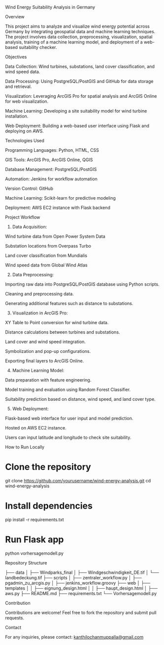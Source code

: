 Wind Energy Suitability Analysis in Germany

Overview

This project aims to analyze and visualize wind energy potential across Germany by integrating geospatial data and machine learning techniques. The project involves data collection, preprocessing, visualization, spatial analysis, training of a machine learning model, and deployment of a web-based suitability checker.

Objectives

Data Collection: Wind turbines, substations, land cover classification, and wind speed data.

Data Processing: Using PostgreSQL/PostGIS and GitHub for data storage and retrieval.

Visualization: Leveraging ArcGIS Pro for spatial analysis and ArcGIS Online for web visualization.

Machine Learning: Developing a site suitability model for wind turbine installation.

Web Deployment: Building a web-based user interface using Flask and deploying on AWS.

Technologies Used

Programming Languages: Python, HTML, CSS

GIS Tools: ArcGIS Pro, ArcGIS Online, QGIS

Database Management: PostgreSQL/PostGIS

Automation: Jenkins for workflow automation

Version Control: GitHub

Machine Learning: Scikit-learn for predictive modeling

Deployment: AWS EC2 instance with Flask backend

Project Workflow

1. Data Acquisition:

Wind turbine data from Open Power System Data

Substation locations from Overpass Turbo

Land cover classification from Mundialis

Wind speed data from Global Wind Atlas

2. Data Preprocessing:

Importing raw data into PostgreSQL/PostGIS database using Python scripts.

Cleaning and preprocessing data.

Generating additional features such as distance to substations.

3. Visualization in ArcGIS Pro:

XY Table to Point conversion for wind turbine data.

Distance calculations between turbines and substations.

Land cover and wind speed integration.

Symbolization and pop-up configurations.

Exporting final layers to ArcGIS Online.

4. Machine Learning Model:

Data preparation with feature engineering.

Model training and evaluation using Random Forest Classifier.

Suitability prediction based on distance, wind speed, and land cover type.

5. Web Deployment:

Flask-based web interface for user input and model prediction.

Hosted on AWS EC2 instance.

Users can input latitude and longitude to check site suitability.

How to Run Locally

# Clone the repository
git clone https://github.com/yourusername/wind-energy-analysis.git
cd wind-energy-analysis

# Install dependencies
pip install -r requirements.txt

# Run Flask app
python vorhersagemodell.py

Repository Structure

├── data
│   ├── Windparks_final
│   ├── Windgeschwindigkeit_DE.tif
│   └── landbedeckung.tif
├── scripts
│   ├── zentraler_workflow.py
│   ├── pgadmin_zu_arcgis.py
│   ├── jenkins_workflow.groovy
├── web
│   ├── templates
│   │   ├── eignung_design.html
│   │   ├── haupt_design.html
│   ├── aws.py
├── README.md
├── requirements.txt
└── Vorhersagemodell.py

Contribution

Contributions are welcome! Feel free to fork the repository and submit pull requests.

Contact

For any inquiries, please contact: kanthilochanmuppalla@gmail.com

